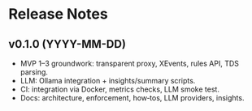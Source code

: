 # Release Notes

## v0.1.0 (YYYY-MM-DD)
- MVP 1–3 groundwork: transparent proxy, XEvents, rules API, TDS parsing.
- LLM: Ollama integration + insights/summary scripts.
- CI: integration via Docker, metrics checks, LLM smoke test.
- Docs: architecture, enforcement, how‑tos, LLM providers, insights.
